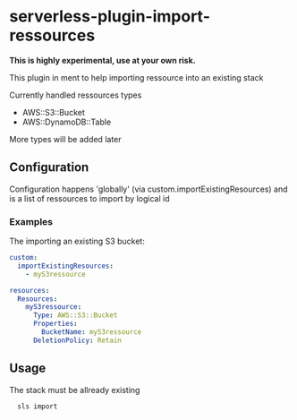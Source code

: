# serverless-plugin-import-ressources

**This is highly experimental, use at your own risk.**

This plugin in ment to help importing ressource into an existing stack

Currently handled ressources types
- AWS::S3::Bucket
- AWS::DynamoDB::Table

More types will be added later

## Configuration

Configuration happens 'globally' (via custom.importExistingResources) and is a list of ressources to import by logical id

### Examples

The importing an existing S3 bucket:

```yml
custom:
  importExistingResources:
    - myS3ressource

resources:
  Resources:
    myS3ressource:
      Type: AWS::S3::Bucket
      Properties:
        BucketName: myS3ressource
      DeletionPolicy: Retain
```

## Usage

The stack must be allready existing


```sh
  sls import
```
